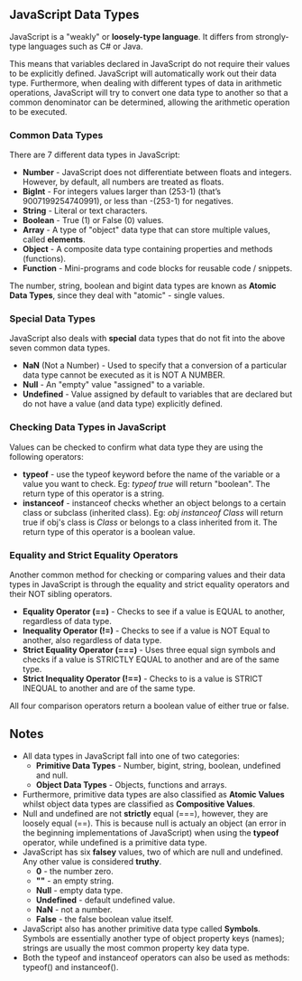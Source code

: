 ## JavaScript Data Types
JavaScript is a "weakly" or **loosely-type language**. It differs from strongly-type languages such as C# or Java.

This means that variables declared in JavaScript do not require their values to be explicitly defined. JavaScript will automatically work out their data type. Furthermore, when dealing with different types of data in arithmetic operations, JavaScript will try to convert one data type to another so that a common denominator can be determined, allowing the arithmetic operation to be executed.

### Common Data Types
There are 7 different data types in JavaScript:
* **Number** - JavaScript does not differentiate between floats and integers. However, by default, all numbers are treated as floats.
* **BigInt** - For integers values larger than (253-1) (that’s 9007199254740991), or less than -(253-1) for negatives.
* **String** - Literal or text characters.
* **Boolean** - True (1) or False (0) values.
* **Array** - A type of "object" data type that can store multiple values, called **elements**.
* **Object** - A composite data type containing properties and methods (functions).
* **Function** - Mini-programs and code blocks for reusable code / snippets.

The number, string, boolean and bigint data types are known as **Atomic Data Types**, since they deal with "atomic" - single values.

### Special Data Types
JavaScript also deals with **special** data types that do not fit into the above seven common data types.

* **NaN** (Not a Number) - Used to specify that a conversion of a particular data type cannot be executed as it is NOT A NUMBER.
* **Null** - An "empty" value "assigned" to a variable.
* **Undefined** - Value assigned by default to variables that are declared but do not have a value (and data type) explicitly defined.

### Checking Data Types in JavaScript
Values can be checked to confirm what data type they are using the following operators:
* **typeof** - use the typeof keyword before the name of the variable or a value you want to check. Eg: *typeof true* will return "boolean". The return type of this operator is a string.
* **instanceof** - instanceof checks whether an object belongs to a certain class or subclass (inherited class). Eg: *obj instanceof Class* will return true if obj's class is *Class* or belongs to a class inherited from it. The return type of this operator is a boolean value.

### Equality and Strict Equality Operators
Another common method for checking or comparing values and their data types in JavaScript is through the equality and strict equality operators and their NOT sibling operators.
* **Equality Operator (==)** - Checks to see if a value is EQUAL to another, regardless of data type.
* **Inequality Operator (!=)** - Checks to see if a value is NOT Equal to another, also regardless of data type.
* **Strict Equality Operator (===)** - Uses three equal sign symbols and checks if a value is STRICTLY EQUAL to another and are of the same type.
* **Strict Inequality Operator (!==)** - Checks to is a value is STRICT INEQUAL to another and are of the same type.

All four comparison operators return a boolean value of either true or false.

## Notes
* All data types in JavaScript fall into one of two categories:
  * **Primitive Data Types** - Number, bigint, string, boolean, undefined and null.
  * **Object Data Types** - Objects, functions and arrays.
* Furthermore, primitive data types are also classified as **Atomic Values** whilst object data types are classified as **Compositive Values**.
* Null and undefined are not **strictly** equal (===), however, they are loosely equal (==). This is because null is actualy an object (an error in the beginning implementations of JavaScript) when using the **typeof** operator, while undefined is a primitive data type.
* JavaScript has six **falsey** values, two of which are null and undefined. Any other value is considered **truthy**.
  * **0** - the number zero.
  * **""** - an empty string.
  * **Null** - empty data type.
  * **Undefined** - default undefined value.
  * **NaN** - not a number.
  * **False** - the false boolean value itself.
* JavaScript also has another primitive data type called **Symbols**. Symbols are essentially another type of object property keys (names); strings are usually the most common property key data type.
* Both the typeof and instanceof operators can also be used as methods: typeof() and instanceof().
